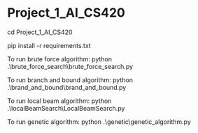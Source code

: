 # Project_1_AI_CS420
cd Project_1_AI_CS420

pip install -r requirements.txt

To run brute force algorithm: python .\brute_force_search\brute_force_search.py

To run branch and bound algorithm: python .\brand_and_bound\brand_and_bound.py

To run local beam algorithm: python .\localBeamSearch\LocalBeamSearch.py

To run genetic algorithm: python .\genetic\genetic_algorithm.py
